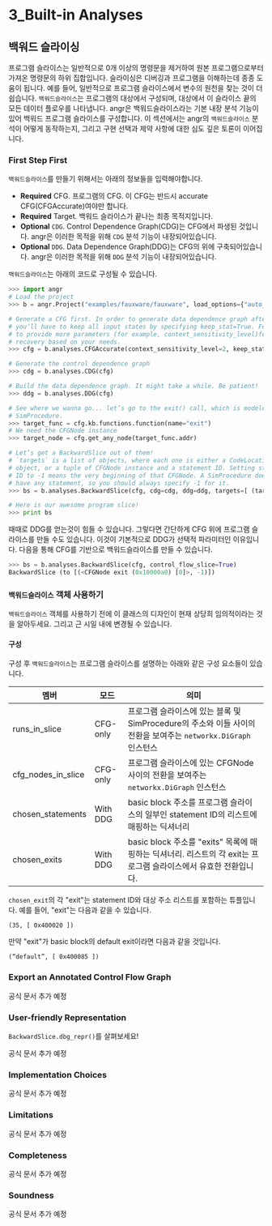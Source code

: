 # 3_Built-in Analyses

## 백워드 슬라이싱

프로그램 슬라이스는 일반적으로 0개 이상의 명령문을 제거하여 원본 프로그램으로부터 가져온 명령문의 하위 집합입니다. 슬라이싱은 디버깅과 프로그램을 이해하는데 종종 도움이 됩니다. 예를 들어, 일반적으로 프로그램 슬라이스에서 변수의 원천을 찾는 것이 더 쉽습니다.
`백워드슬라이스`는 프로그램의 대상에서 구성되며, 대상에서 이 슬라이스 끝의 모든 데이터 플로우를 나타냅니다.
angr은 백워드슬라이스라는 기본 내장 분석 기능이 있어 백워드 프로그램 슬라이스를 구성합니다. 이 섹션에서는 angr의 `백워드슬라이스` 분석이 어떻게 동작하는지, 그리고 구현 선택과 제약 사항에 대한 심도 깊은 토론이 이어집니다.

### First Step First

`백워드슬라이스`를 만들기 위해서는 아래의 정보들을 입력해야합니다.
* **Required** CFG.  프로그램의 CFG. 이 CFG는 반드시 accurate CFG(CFGAccurate)여야만 합니다.
* **Required** Target. 백워드 슬라이스가 끝나는 최종 목적지입니다.
* **Optional** `CDG`. Control Dependence Graph(CDG)는 CFG에서 파생된 것입니다. angr은 이러한 목적을 위해 `CDG` 분석 기능이 내장되어있습니다.
* **Optional** `DDG`. Data Dependence Graph(DDG)는 CFG의 위에 구축되어있습니다. angr은 이러한 목적을 위해 `DDG` 분석 기능이 내장되어있습니다.

`백워드슬라이스`는 아래의 코드로 구성될 수 있습니다.

```python
>>> import angr
# Load the project
>>> b = angr.Project("examples/fauxware/fauxware", load_options={"auto_load_libs": False})

# Generate a CFG first. In order to generate data dependence graph afterwards,
# you’ll have to keep all input states by specifying keep_stat=True. Feel free 
# to provide more parameters (for example, context_sensitivity_level)for CFG 
# recovery based on your needs.
>>> cfg = b.analyses.CFGAccurate(context_sensitivity_level=2, keep_state=True)

# Generate the control dependence graph
>>> cdg = b.analyses.CDG(cfg)

# Build the data dependence graph. It might take a while. Be patient!
>>> ddg = b.analyses.DDG(cfg)

# See where we wanna go... let’s go to the exit() call, which is modeled as a 
# SimProcedure.
>>> target_func = cfg.kb.functions.function(name="exit")
# We need the CFGNode instance
>>> target_node = cfg.get_any_node(target_func.addr)

# Let’s get a BackwardSlice out of them!
# `targets` is a list of objects, where each one is either a CodeLocation 
# object, or a tuple of CFGNode instance and a statement ID. Setting statement 
# ID to -1 means the very beginning of that CFGNode. A SimProcedure does not 
# have any statement, so you should always specify -1 for it.
>>> bs = b.analyses.BackwardSlice(cfg, cdg=cdg, ddg=ddg, targets=[ (target_node, -1) ])

# Here is our awesome program slice!
>>> print bs
```

때때로 DDG를 얻는것이 힘들 수 있습니다. 그렇다면 간단하게 CFG 위에 프로그램 슬라이스를 만들 수도 있습니다. 이것이 기본적으로 DDG가 선택적 파라미터인 이유입니다. 다음을 통해 CFG를 기반으로 백워드슬라이스를 만들 수 있습니다.

```python
>>> bs = b.analyses.BackwardSlice(cfg, control_flow_slice=True)
BackwardSlice (to [(<CFGNode exit (0x10000a0) [0]>, -1)])
```

### `백워드슬라이스` 객체 사용하기

`백워드슬라이스` 객체를 사용하기 전에 이 클래스의 디자인이 현재 상당희 임의적이라는 것을 알아두세요. 그리고 근 시일 내에 변경될 수 있습니다. 

#### 구성

구성 후 `백워드슬라이스`는 프로그램 슬라이스를 설명하는 아래와 같은 구성 요소들이 있습니다.

| 멤버 | 모드 | 의미 |
| --- | --- | --- |
| runs_in_slice | CFG-only | 프로그램 슬라이스에 있는 블록 및 SimProcedure의 주소와 이들 사이의 전환을 보여주는 `networkx.DiGraph` 인스턴스 |
| cfg_nodes_in_slice | CFG-only | 프로그램 슬라이스에 있는 CFGNode 사이의 전환을 보여주는 `networkx.DiGraph` 인스턴스 |
| chosen_statements | With DDG | basic block 주소를 프로그램 슬라이스의 일부인 statement ID의 리스트에 매핑하는 딕셔너리 |
| chosen_exits | With DDG | basic block 주소를 "exits" 목록에 매핑하는 딕셔너리. 리스트의 각 exit는 프로그램 슬라이스에서 유효한 전환입니다. |

`chosen_exit`의 각 "exit"는 statement ID와 대상 주소 리스트를 포함하는 튜플입니다. 예를 들어, "exit"는 다음과 같을 수 있습니다.

```
(35, [ 0x400020 ])
```

만약 "exit"가 basic block의 default exit이라면 다음과 같을 것입니다.

```
(“default”, [ 0x400085 ])
```

### Export an Annotated Control Flow Graph
공식 문서 추가 예정

### User-friendly Representation
`BackwardSlice.dbg_repr()`를 살펴보세요!

공식 문서 추가 예정

### Implementation Choices
공식 문서 추가 예정

### Limitations
공식 문서 추가 예정

### Completeness
공식 문서 추가 예정

### Soundness
공식 문서 추가 예정
